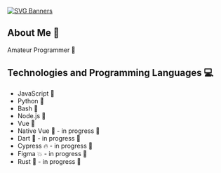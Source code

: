 [![SVG Banners](https://svg-banners.vercel.app/api?type=typeWriter&text1=køaziu&width=800&height=100)](https://github.com/Akshay090/svg-banners)
## About Me 🚀
Amateur Programmer 🌟

## Technologies and Programming Languages 💻
- JavaScript 📜
- Python 🐍
- Bash 🐚
- Node.js 🍔
- Vue 🖖
- Native Vue 🖖 - in progress 🎉
- Dart 🎯 - in progress 🎉
- Cypress 🔥 - in progress 🎉
- Figma 💥 - in progress 🎉
- Rust 🦀 - in progress 🎉
